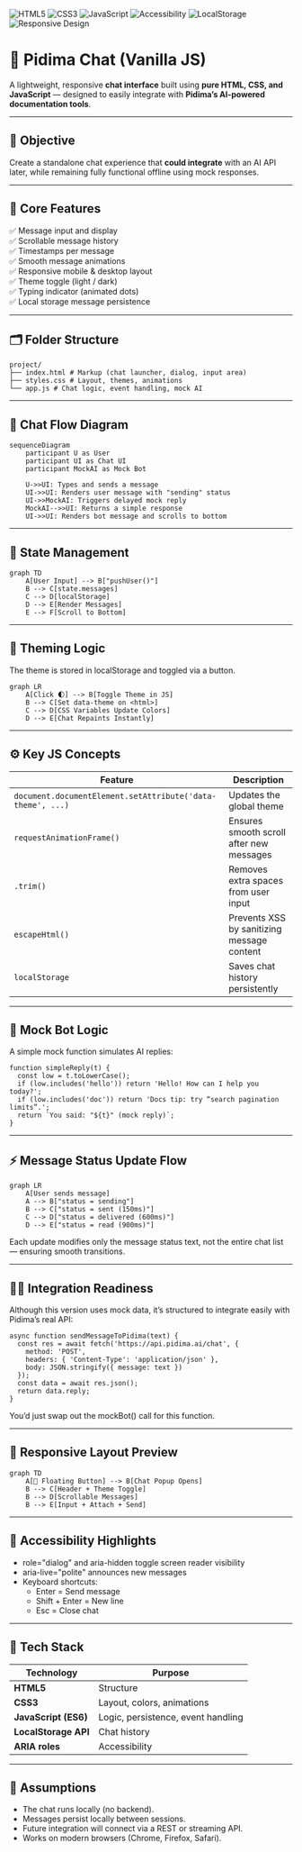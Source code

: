 <!-- Badges -->
![HTML5](https://img.shields.io/badge/HTML5-E34F26?style=for-the-badge&logo=html5&logoColor=white)
![CSS3](https://img.shields.io/badge/CSS3-1572B6?style=for-the-badge&logo=css3&logoColor=white)
![JavaScript](https://img.shields.io/badge/JavaScript-F7DF1E?style=for-the-badge&logo=javascript&logoColor=black)
![Accessibility](https://img.shields.io/badge/Accessibility-A11Y-005A9C?style=for-the-badge)
![LocalStorage](https://img.shields.io/badge/LocalStorage-Browser_API-blue?style=for-the-badge)
![Responsive Design](https://img.shields.io/badge/Responsive-Design-34D399?style=for-the-badge)

# 🧠 Pidima Chat (Vanilla JS)

A lightweight, responsive **chat interface** built using **pure HTML, CSS, and JavaScript** — designed to easily integrate with **Pidima’s AI-powered documentation tools**.

---

## 🎯 Objective

Create a standalone chat experience that **could integrate** with an AI API later, while remaining fully functional offline using mock responses.

---

## 🧩 Core Features

✅ Message input and display  
✅ Scrollable message history  
✅ Timestamps per message  
✅ Smooth message animations  
✅ Responsive mobile & desktop layout  
✅ Theme toggle (light / dark)  
✅ Typing indicator (animated dots)  
✅ Local storage message persistence  

---

## 🗂️ Folder Structure
```
project/
├── index.html # Markup (chat launcher, dialog, input area)
├── styles.css # Layout, themes, animations
└── app.js # Chat logic, event handling, mock AI
```


---

## 💬 Chat Flow Diagram

```mermaid
sequenceDiagram
    participant U as User
    participant UI as Chat UI
    participant MockAI as Mock Bot

    U->>UI: Types and sends a message
    UI->>UI: Renders user message with "sending" status
    UI->>MockAI: Triggers delayed mock reply
    MockAI-->>UI: Returns a simple response
    UI->>UI: Renders bot message and scrolls to bottom
```

---


## 🧠 State Management
```mermaid
graph TD
    A[User Input] --> B["pushUser()"]
    B --> C[state.messages]
    C --> D[localStorage]
    D --> E[Render Messages]
    E --> F[Scroll to Bottom]
```

---


## 🎨 Theming Logic

The theme is stored in localStorage and toggled via a button.
```mermaid
graph LR
    A[Click 🌓] --> B[Toggle Theme in JS]
    B --> C[Set data-theme on <html>]
    C --> D[CSS Variables Update Colors]
    D --> E[Chat Repaints Instantly]
```

---


## ⚙️ Key JS Concepts
| Feature                                                    | Description                                |
| ---------------------------------------------------------- | ------------------------------------------ |
| `document.documentElement.setAttribute('data-theme', ...)` | Updates the global theme                   |
| `requestAnimationFrame()`                                  | Ensures smooth scroll after new messages   |
| `.trim()`                                                  | Removes extra spaces from user input       |
| `escapeHtml()`                                             | Prevents XSS by sanitizing message content |
| `localStorage`                                             | Saves chat history persistently            |


---


## 🧩 Mock Bot Logic

A simple mock function simulates AI replies:

```
function simpleReply(t) {
  const low = t.toLowerCase();
  if (low.includes('hello')) return 'Hello! How can I help you today?';
  if (low.includes('doc')) return 'Docs tip: try “search pagination limits”.';
  return `You said: "${t}" (mock reply)`;
}
```

---


## ⚡ Message Status Update Flow

```mermaid
graph LR
    A[User sends message]
    A --> B["status = sending"]
    B --> C["status = sent (150ms)"]
    C --> D["status = delivered (600ms)"]
    D --> E["status = read (900ms)"]
```
Each update modifies only the message status text, not the entire chat list — ensuring smooth transitions.

---


## 🧑‍💻 Integration Readiness

Although this version uses mock data, it’s structured to integrate easily with Pidima’s real API:
```
async function sendMessageToPidima(text) {
  const res = await fetch('https://api.pidima.ai/chat', {
    method: 'POST',
    headers: { 'Content-Type': 'application/json' },
    body: JSON.stringify({ message: text })
  });
  const data = await res.json();
  return data.reply;
}
```
You’d just swap out the mockBot() call for this function.


---


## 📱 Responsive Layout Preview
```mermaid
graph TD
    A[💬 Floating Button] --> B[Chat Popup Opens]
    B --> C[Header + Theme Toggle]
    B --> D[Scrollable Messages]
    B --> E[Input + Attach + Send]
```

---


## 🧠 Accessibility Highlights

- role="dialog" and aria-hidden toggle screen reader visibility
- aria-live="polite" announces new messages
- Keyboard shortcuts:
    - Enter = Send message
    - Shift + Enter = New line
    - Esc = Close chat


---


## 🧰 Tech Stack
| Technology           | Purpose                            |
| -------------------- | ---------------------------------- |
| **HTML5**            | Structure                          |
| **CSS3**             | Layout, colors, animations         |
| **JavaScript (ES6)** | Logic, persistence, event handling |
| **LocalStorage API** | Chat history                       |
| **ARIA roles**       | Accessibility                      |

---

## 🧾 Assumptions

- The chat runs locally (no backend).
- Messages persist locally between sessions.
- Future integration will connect via a REST or streaming API.
- Works on modern browsers (Chrome, Firefox, Safari).
